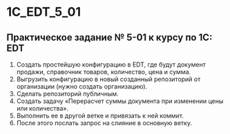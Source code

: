 # 1C_EDT_5_01
## Практическое задание № 5-01 к курсу по 1С: EDT

1. Создать простейшую конфигурацию в EDT, где будут документ продажи, справочник товаров, количество, цена и сумма.
2. Выгрузить конфигурацию в новый созданный репозиторий от организации (нужно создать организацию).
3. Сделать репозиторий публичным.
4. Создать задачу «Перерасчет суммы документа при изменении цены или количества».
5. Выполнить ее в другой ветке и привязать к ней коммит.
6. После этого послать запрос на слияние в основную ветку.
